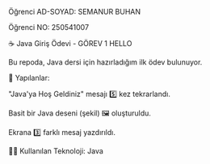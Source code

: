 Öğrenci AD-SOYAD: SEMANUR BUHAN

Öğrenci NO: 250541007



☕ Java Giriş Ödevi - GÖREV 1 HELLO

 Bu repoda, Java dersi için hazırladığım ilk ödev bulunuyor.

🚀 Yapılanlar:

"Java'ya Hoş Geldiniz" mesajı 5️⃣ kez tekrarlandı.

Basit bir Java deseni (şekil) 🖼️ oluşturuldu.

Ekrana 3️⃣ farklı mesaj yazdırıldı.

👨‍💻 Kullanılan Teknoloji: Java



